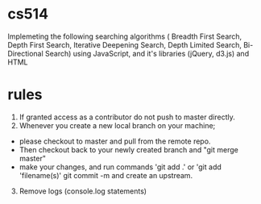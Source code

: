 # cs514
Implemeting the following searching algorithms ( Breadth First Search, Depth First Search, Iterative Deepening Search, Depth Limited Search, Bi-Directional Search) using JavaScript, and it's libraries (jQuery, d3.js) and HTML

# rules
1. If granted access as a contributor do not push to master directly.
2. Whenever you create a new local branch on your machine;
- please checkout to master and pull from the remote repo.
- Then checkout back to your newly created branch and "git merge master"
- make your changes, and run commands 'git add .' or 'git add 'filename(s)' git commit -m <some descriptive msg> and create an upstream.
3. Remove logs (console.log statements)
